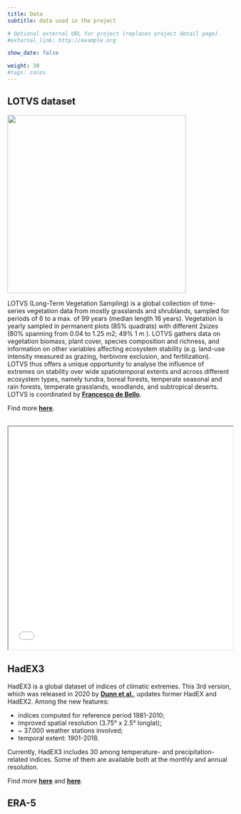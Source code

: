 ```yaml
---
title: Data
subtitle: data used in the project

# Optional external URL for project (replaces project detail page).
#external_link: http://example.org

show_date: false

weight: 30
#tags: cocos
---
```


## LOTVS dataset

<img src="/img/LOTVS.jpeg" alt="" width="400" height="400">

<br>

LOTVS (Long-Term Vegetation Sampling) is a global collection of time-series vegetation data from mostly grasslands and shrublands, sampled for periods of 6 to a max. of 99 years (median length 16 years). Vegetation is yearly sampled in permanent plots (85% quadrats) with different 2sizes (80% spanning from 0.04 to 1.25 m2; 49% 1 m ). LOTVS gathers data on vegetation biomass, plant cover, species composition and richness, and information on other variables affecting ecosystem stability (e.g. land-use intensity measured as grazing, herbivore exclusion, and fertilization). LOTVS thus offers a unique opportunity to analyse the influence of extremes on stability over wide spatiotemporal extents and across different ecosystem types, namely tundra, boreal forests, temperate seasonal and rain forests, temperate grasslands, woodlands, and subtropical deserts. LOTVS is coordinated by [**Francesco de Bello**](https://functionaldiversitylab.com).

Find more [**here**](https://doi.org/10.1111/jvs.13115).

<br>

<iframe seamless = "" width = "100%", height = "500" class="shortcode-iframe" src="/img/LOTVS_wdgt_for_site.html"></iframe>

## HadEX3

HadEX3 is a global dataset of indices of climatic extremes. This 3rd version, which was released in 2020 by [**Dunn et al.**](https://doi.org/10.1029/2019JD032263), updates former HadEX and HadEX2. Among the new features:

- indices computed for reference period 1981-2010;
- improved spatial resolution (3.75° x 2.5° longlat);
- ~ 37.000 weather stations involved;
- temporal extent: 1901-2018.

Currently, HadEX3 includes 30 among temperature- and precipitation-related indices. Some of them are available both at the monthly and annual resolution.

Find more [**here**](https://hadex-extremes.blogspot.com/2020/) and [**here**](https://www.metoffice.gov.uk/hadobs/hadex3/index.html).

## ERA-5
